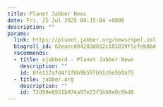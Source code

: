 ```yaml
---
title: Planet Jabber News
date: Fri, 25 Jul 2025 04:15:04 +0000
description: ""
params:
  link: https://planet.jabber.org/news/opml.xml
  blogroll_id: 62eaccd04283d032c181019f5cfeb8bd
  recommends:
  - title: ejabberd - Planet Jabber News
    description: ""
    id: 0fe117afd4f1f0b9b597b91c6e5b9a75
  - title: jabber.org
    description: ""
    id: 72d99e8551b974a97e23f5b68e0c9bd8
---
```

